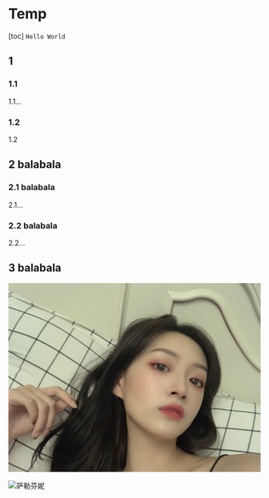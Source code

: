 # Temp

[toc]
`Hello World`

## 1

### 1.1

1.1...

### 1.2

1.2

## 2 balabala

### 2.1 balabala

2.1...

### 2.2 balabala

2.2...

## 3 balabala

![beauty](../assets/beauty.jpg)

![萨勒芬妮](https://cdn.jsdelivr.net/gh/onebyter/tuchuang/%E8%90%A8%E5%8B%92%E8%8A%AC%E5%A6%AE.jpg)